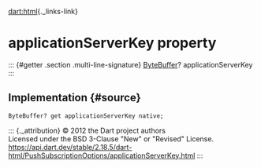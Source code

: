 [dart:html](../../dart-html/dart-html-library){._links-link}

applicationServerKey property
=============================

::: {#getter .section .multi-line-signature}
[ByteBuffer](../../dart-typed_data/bytebuffer-class)?
applicationServerKey
:::

Implementation {#source}
--------------

``` {.language-dart data-language="dart"}
ByteBuffer? get applicationServerKey native;
```

::: {._attribution}
© 2012 the Dart project authors\
Licensed under the BSD 3-Clause \"New\" or \"Revised\" License.\
<https://api.dart.dev/stable/2.18.5/dart-html/PushSubscriptionOptions/applicationServerKey.html>
:::
